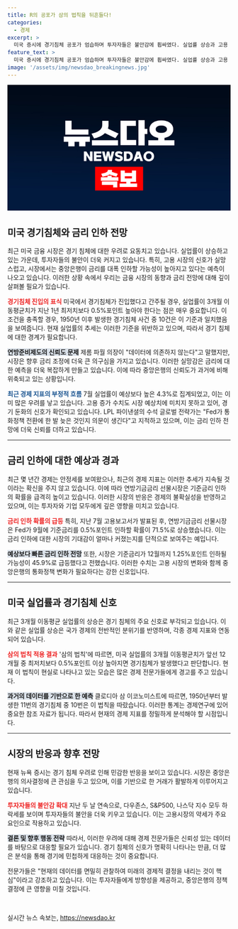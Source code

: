 ```yaml
---
title: R의 공포가 삼의 법칙을 뒤흔들다!
categories:
  - 경제
excerpt: >
  미국 증시에 경기침체 공포가 엄습하며 투자자들은 불안감에 휩싸였다. 실업률 상승과 고용 부진이 연쇄 반응을 일으키며, 금리 인하 가능성도 높아지는 상황. 9월 빅컷이 예고되는 가운데, 뉴욕증시가 급락세를 보이고 있다.
feature_text: >
  미국 증시에 경기침체 공포가 엄습하며 투자자들은 불안감에 휩싸였다. 실업률 상승과 고용 부진이 연쇄 반응을 일으키며, 금리 인하 가능성도 높아지는 상황. 9월 빅컷이 예고되는 가운데, 뉴욕증시가 급락세를 보이고 있다.
image: '/assets/img/newsdao_breakingnews.jpg'
---
```


<p><img src="/assets/img/newsdao_breakingnews.jpg" alt="firstkoreanews 속보" /></p>

<h2 data-ke-size="size26">미국 경기침체와 금리 인하 전망</h2>

<p data-ke-size="size16">최근 미국 금융 시장은 경기 침체에 대한 우려로 요동치고 있습니다. 실업률이 상승하고 있는 가운데, 투자자들의 불안이 더욱 커지고 있습니다. 특히, 고용 시장의 신호가 실망스럽고, 시장에서는 중앙은행이 금리를 대폭 인하할 가능성이 높아지고 있다는 예측이 나오고 있습니다. 이러한 상황 속에서 우리는 금융 시장의 동향과 금리 전망에 대해 깊이 살펴볼 필요가 있습니다.</p>

<p data-ke-size="size16"><b><span style="color: #ee2323;">경기침체 진입의 표식</span></b> 미국에서 경기침체가 진입했다고 간주될 경우, 실업률이 3개월 이동평균치가 지난 1년 최저치보다 0.5%포인트 높아야 한다는 점은 매우 중요합니다. 이 조건을 충족할 경우, 1950년 이후 발생한 경기침체 사건 중 10건은 이 기준과 일치했음을 보여줍니다. 현재 실업률의 추세는 이러한 기준을 위반하고 있으며, 따라서 경기 침체에 대한 경계가 필요합니다.</p>

<p data-ke-size="size16"><b><span style="background-color: #21538527;">연방준비제도의 신뢰도 문제</span></b> 제롬 파월 의장이 "데이터에 의존하지 않는다"고 말했지만, 시장은 향후 금리 조정에 더욱 큰 의구심을 가지고 있습니다. 이러한 실망감은 금리에 대한 예측을 더욱 복잡하게 만들고 있습니다. 이에 따라 중앙은행의 신뢰도가 과거에 비해 위축되고 있는 상황입니다.</p>

<p><b><span style="color: #1a5490;">최근 경제 지표의 부정적 흐름</span></b> 7월 실업률이 예상보다 높은 4.3%로 집계되었고, 이는 이미 많은 우려를 낳고 있습니다. 고용 증가 수치도 시장 예상치에 미치지 못하고 있어, 경기 둔화의 신호가 확인되고 있습니다. LPL 파이낸셜의 수석 글로벌 전략가는 "Fed가 통화정책 전환에 한 발 늦은 것인지 의문이 생긴다"고 지적하고 있으며, 이는 금리 인하 전망에 더욱 신뢰를 더하고 있습니다.</p></p>

<hr>

<h2 data-ke-size="size26">금리 인하에 대한 예상과 경과</h2>

<p data-ke-size="size16">최근 몇 년간 경제는 안정세를 보여왔으나, 최근의 경제 지표는 이러한 추세가 지속될 것이라는 확신을 주지 않고 있습니다. 이에 따라 연방기금금리 선물시장은 기준금리 인하의 확률을 급격히 높이고 있습니다. 이러한 시장의 반응은 경제의 불확실성을 반영하고 있으며, 이는 투자자와 기업 모두에게 깊은 영향을 미치고 있습니다.</p>

<p data-ke-size="size16"><b><span style="color: #ee2323;">금리 인하 확률의 급등</span></b> 특히, 지난 7월 고용보고서가 발표된 후, 연방기금금리 선물시장은 Fed가 9월에 기준금리를 0.5%포인트 인하할 확률이 71.5%로 상승했습니다. 이는 금리 인하에 대한 시장의 기대감이 얼마나 커졌는지를 단적으로 보여주는 예입니다.</p>

<p data-ke-size="size16"><b><span style="background-color: #21538527;">예상보다 빠른 금리 인하 전망</span></b> 또한, 시장은 기준금리가 12월까지 1.25%포인트 인하될 가능성이 45.9%로 급등했다고 전했습니다. 이러한 수치는 고용 시장의 변화와 함께 중앙은행의 통화정책 변화가 필요하다는 강한 신호입니다.</p>

<hr>

<h2 data-ke-size="size26">미국 실업률과 경기침체 신호</h2>

<p data-ke-size="size16">최근 3개월 이동평균 실업률의 상승은 경기 침체의 주요 신호로 부각되고 있습니다. 이와 같은 실업률 상승은 국가 경제의 전반적인 분위기를 반영하며, 각종 경제 지표와 연동되어 있습니다.</p>

<p data-ke-size="size16"><b><span style="color: #ee2323;">삼의 법칙 적용 결과</span></b> '삼의 법칙'에 따르면, 미국 실업률의 3개월 이동평균치가 앞선 12개월 중 최저치보다 0.5%포인트 이상 높아지면 경기침체가 발생했다고 판단합니다. 현재 이 법칙이 현실로 나타나고 있는 모습은 많은 경제 전문가들에게 경고를 주고 있습니다.</p>

<p data-ke-size="size16"><b><span style="background-color: #21538527;">과거의 데이터를 기반으로 한 예측</span></b> 클로디아 삼 이코노미스트에 따르면, 1950년부터 발생한 11번의 경기침체 중 10번은 이 법칙을 따랐습니다. 이러한 통계는 경제연구에 있어 중요한 참조 자료가 됩니다. 따라서 현재의 경제 지표를 정밀하게 분석해야 할 시점입니다.</p>

<hr>

<h2 data-ke-size="size26">시장의 반응과 향후 전망</h2>

<p data-ke-size="size16">현재 뉴욕 증시는 경기 침체 우려로 인해 민감한 반응을 보이고 있습니다. 시장은 중앙은행의 의사결정에 큰 관심을 두고 있으며, 이를 기반으로 한 거래가 활발하게 이루어지고 있습니다.</p>

<p data-ke-size="size16"><b><span style="color: #ee2323;">투자자들의 불안감 확대</span></b> 지난 두 날 연속으로, 다우존스, S&P500, 나스닥 지수 모두 하락세를 보이며 투자자들의 불안을 더욱 키우고 있습니다. 이는 고용시장의 약세가 주요 요인으로 작용하고 있습니다.</p>

<p data-ke-size="size16"><b><span style="background-color: #21538527;">결론 및 향후 행동 전략</span></b> 따라서, 이러한 우려에 대해 경제 전문가들은 신뢰성 있는 데이터를 바탕으로 대응할 필요가 있습니다. 경기 침체의 신호가 명확히 나타나는 만큼, 더 많은 분석을 통해 경기에 민첩하게 대응하는 것이 중요합니다.</p>

<p data-ke-size="size16">전문가들은 "현재의 데이터를 면밀히 관찰하여 미래의 경제적 결정을 내리는 것이 핵심"이라고 강조하고 있습니다. 이는 투자자들에게 방향성을 제공하고, 중앙은행의 정책 결정에 큰 영향을 미칠 것입니다.</p>

<p data-ke-size="size16">&nbsp;</p>
실시간 뉴스 속보는, <a href="https://newsdao.kr" rel="dofollow">https://newsdao.kr</a>


